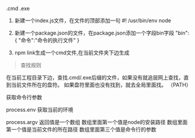 .cmd   .exe

1. 新建一个index.js文件，在文件的顶部添加一句 #! /usr/bin/env node

2. 新建一个package.json的文件，在package.json添加一个字段bin字段
"bin":{
    "命令":"命令的执行文件"
}

3. npm link生成一个cmd文件,在当前文件夹下边生成


> 查找规则

在当前工程目录下边，查找.cmd/.exe后缀的文件，如果没有就追层网上查找，直到当前文件所在的盘符。
如果盘符里面也没有找到，就去全局里面找。 （PATH）



获取命令行参数

process.env 获取当前的环境

process.argv  返回值是一个数组
数组里面第一个值是node的安装路径
数组里面第一个值是当前文件的所在路径
数组里面第三个值是命令行的参数
